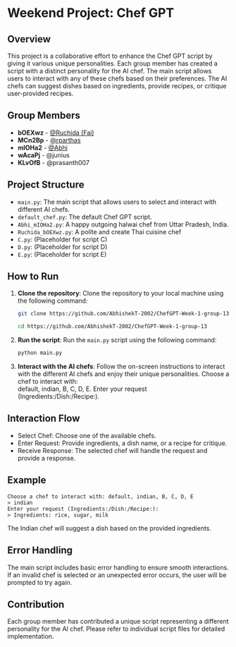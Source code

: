 # Weekend Project: Chef GPT

## Overview
This project is a collaborative effort to enhance the Chef GPT script by giving it various unique personalities. Each group member has created a script with a distinct personality for the AI chef. The main script allows users to interact with any of these chefs based on their preferences. The AI chefs can suggest dishes based on ingredients, provide recipes, or critique user-provided recipes.

## Group Members

- **bOEXwz** - [@Ruchida (Fai)](https://github.com/Fai/)
- **MCn2Bp** - [@rparthas](https://github.com/rparthas/)
- **mIOHa2** - [@Abhi](https://github.com/AbhishekT-2002)
- **wAcaPj** - @junius
- **KLvOfB** - @prasanth007


## Project Structure

- `main.py`: The main script that allows users to select and interact with different AI chefs.
- `default_chef.py`: The default Chef GPT script.
- `Abhi_mIOHa2.py`: A happy outgoing halwai chef from Uttar Pradesh, India.
- `Ruchida_bOEXwz.py`: A polite and create Thai cuisine chef
- `C.py`: (Placeholder for script C)
- `D.py`: (Placeholder for script D)
- `E.py`: (Placeholder for script E)

## How to Run

1. **Clone the repository**: Clone the repository to your local machine using the following command:

   ```bash
   git clone https://github.com/AbhishekT-2002/ChefGPT-Week-1-group-13
   ```
   ```bash
   cd https://github.com/AbhishekT-2002/ChefGPT-Week-1-group-13
   ```
2. **Run the script**: Run the `main.py` script using the following command:

   ```bash
   python main.py
   ```
3. **Interact with the AI chefs**: Follow the on-screen instructions to interact with the different AI chefs and enjoy their unique personalities. Choose a chef to interact with: <br>default, indian, B, C, D, E.
Enter your request (Ingredients:/Dish:/Recipe:).
## Interaction Flow
- Select Chef: Choose one of the available chefs.
- Enter Request: Provide ingredients, a dish name, or a recipe for critique.
- Receive Response: The selected chef will handle the request and provide a response.
## Example
```plaintext
Choose a chef to interact with: default, indian, B, C, D, E
> indian
Enter your request (Ingredients:/Dish:/Recipe:):
> Ingredients: rice, sugar, milk
```
The Indian chef will suggest a dish based on the provided ingredients.
## Error Handling
The main script includes basic error handling to ensure smooth interactions. If an invalid chef is selected or an unexpected error occurs, the user will be prompted to try again.

## Contribution
Each group member has contributed a unique script representing a different personality for the AI chef. Please refer to individual script files for detailed implementation.
